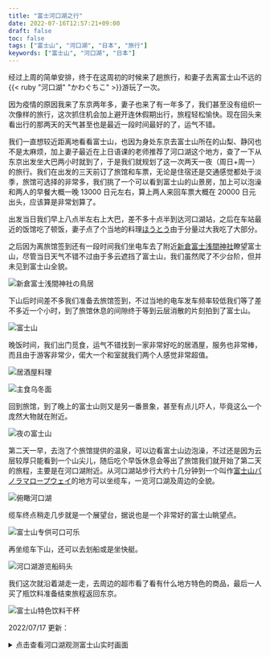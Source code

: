 ```yaml
---
title: "富士河口湖之行"
date: 2022-07-16T12:57:21+09:00
draft: false
toc: false
tags: ["富士山", "河口湖", "日本", "旅行"]
keywords: ["富士山", "河口湖", "日本"]
---
```


经过上周的简单安排，终于在这周初的时候来了趟旅行，和妻子去离富士山不远的{{< ruby "河口湖" "かわぐちこ" >}}游玩了一次。

<!--more-->

因为疫情的原因我来了东京两年多，妻子也来了有一年多了，我们甚至没有组织一次像样的旅行，这次抓住机会加上避开连休假期出行，旅程轻松愉快。现在回头来看出行的那两天的天气甚至也是最近一段时间最好的了，运气不错。

我们一直想较近距离地看看富士山，也因为身处东京去富士山所在的山梨、静冈也不是太麻烦，加上妻子最近在上日语课的老师推荐了河口湖这个地方，查了一下从东京出发坐大巴两小时就到了，于是我们就规划了这一次两天一夜（周日+周一）的旅行。我们在出发的三天前订了旅馆和车票，无论是住宿还是交通感觉都处于淡季，旅馆可选择的非常多，我们挑了一个可以看到富士山的山景房，加上可以泡澡和两人的早餐大概一晚 13000 日元左右，算上两人来回车票大概在 20000 日元出头，应该算是非常划算了。

出发当日我们早上八点半左右上大巴，差不多十点半到达河口湖站，之后在车站最近的饭馆吃了顿饭，妻子点了个当地的料理[ほうとう](https://ja.wikipedia.org/wiki/ほうとう)由于分量过大我吃了大部分。

之后因为离旅馆签到还有一段时间我们坐电车去了附近[新倉富士浅間神社](https://ja.wikipedia.org/wiki/三國第一山新倉富士浅間神社)瞭望富士山，尽管当日天气不错不过由于多云遮挡了富士山，我们虽然爬了不少台阶，但并未见到富士山全貌。

![新倉富士浅間神社の鳥居](新倉富士浅間神社の鳥居.jpg)

下山后时间差不多我们准备去旅馆签到，不过当地的电车发车频率较低我们等了差不多近一个小时，到了旅馆休息的间隙终于等到云层消散的片刻拍到了富士山。

![富士山](富士山.jpg)

晚饭时间，我们出门觅食，运气不错找到一家非常好吃的居酒屋，服务也非常棒，而且由于游客非常少，偌大一个和室就我们两个人感觉非常超值。

![居酒屋料理](居酒屋料理.jpg)

![主食乌冬面](乌冬面.jpg)

回到旅馆，到了晚上的富士山则又是另一番景象，甚至有点儿吓人，毕竟这么一个庞然大物就在附近。

![夜の富士山](夜の富士山.jpg)

第二天一早，去泡了个旅馆提供的温泉，可以边看富士山边泡澡，不过还是因为云层较厚只能看到一个山尖儿，随后吃个早饭休息会等出了旅馆我们就开始了第二天的旅程，主要是在河口湖附近。从河口湖站步行大约十几分钟到一个叫作[富士山パノラマロープウェイ](https://www.mtfujiropeway.jp/)的地方可以坐缆车，一览河口湖及周边的全貌。

![俯瞰河口湖](俯瞰河口湖.jpg)

缆车终点稍走几步就是一个展望台，据说也是一个非常好的富士山眺望点。

![富士山专供可口可乐](富士山专供可口可乐.jpg)

再坐缆车下山，还可以去划船或是坐快艇。

![河口湖游览船码头](河口湖游览船码头.jpg)

我们这次就沿着湖走一走，去周边的超市看了看有什么地方特色的商品，最后一人买了瓶饮料准备结束旅程返回东京。

![富士山特色饮料干杯](featured_富士山特色饮料干杯.jpg)

2022/07/17 更新：

<details>
<summary>点击查看河口湖观测富士山实时画面</summary>

{{< youtube "Sv9hcJ3k5h4" >}}

</details>
